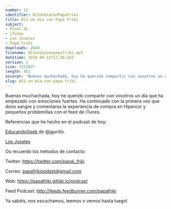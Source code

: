 ```yaml
---
number: 11
identifier: 011UnDiaConPapaFriki
title: 011.Un dia con Papá Friki
subject:
- Pixel XL
- iTunes
- Los Joseles
- Papá Friki
downloads: 2640
filename: 011undiaconpapafriki.mp3
datetime: 2018-04-12T17:26:34Z
version: 1
size: 7222627
length: 451
excerpt: "Buenas muchachada, hoy he querido compartir con vosotros un día que ha empezado con emociones fuertes. Ha continuado con la primera vez que dono sangre y comentaros la experiencia de compra en Hipercor y pequeños problemillas con el feed de iTunes.   \n\nReferencias que he hecho en el podcast de hoy:\n\n[EducandoGeek ](https://educandogeek.github.io/)de @jgurillo.\n\n[Los Joseles](https://www.losjoseles.com/Po"
slug: 011-un-dia-con-papa-friki
---
```

Buenas muchachada, hoy he querido compartir con vosotros un día que ha empezado con emociones fuertes. Ha continuado con la primera vez que dono sangre y comentaros la experiencia de compra en Hipercor y pequeños problemillas con el feed de iTunes.

Referencias que he hecho en el podcast de hoy:

[EducandoGeek ](https://educandogeek.github.io/)de @jgurillo.

[Los Joseles](https://www.losjoseles.com/Podcast/)

Os recuerdo los métodos de contacto:

Twitter: https://twitter.com/papa\_friki

Correo: papafrikipodast@gmail.com

Web: https://papafriki.gitlab.io/podcast

Feed Podcast: http://feeds.feedburner.com/papafriki

Ya sabéis, nos escuchamos, leemos o vemos hasta luego!